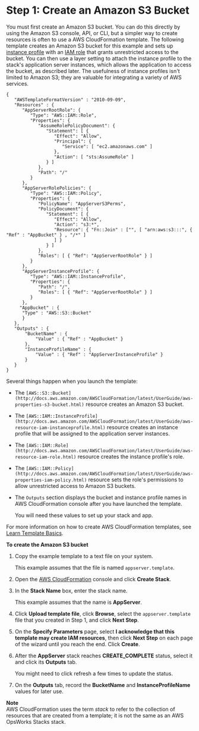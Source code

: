 # Step 1: Create an Amazon S3 Bucket<a name="using-s3-bucket"></a>

You must first create an Amazon S3 bucket\. You can do this directly by using the Amazon S3 console, API, or CLI, but a simpler way to create resources is often to use a AWS CloudFormation template\. The following template creates an Amazon S3 bucket for this example and sets up [instance profile](http://docs.aws.amazon.com/IAM/latest/UserGuide/instance-profiles.html) with an [IAM role](http://docs.aws.amazon.com/IAM/latest/UserGuide/WorkingWithRoles.html) that grants unrestricted access to the bucket\. You can then use a layer setting to attach the instance profile to the stack's application server instances, which allows the application to access the bucket, as described later\. The usefulness of instance profiles isn't limited to Amazon S3; they are valuable for integrating a variety of AWS services\. 

```
{
   "AWSTemplateFormatVersion" : "2010-09-09",
   "Resources" : {
      "AppServerRootRole": {
         "Type": "AWS::IAM::Role",
         "Properties": {
            "AssumeRolePolicyDocument": {
               "Statement": [ {
                  "Effect": "Allow",
                  "Principal": {
                     "Service": [ "ec2.amazonaws.com" ]
                  },
                  "Action": [ "sts:AssumeRole" ]
               } ]
            },
            "Path": "/"
         }
      },
      "AppServerRolePolicies": {
         "Type": "AWS::IAM::Policy",
         "Properties": {
            "PolicyName": "AppServerS3Perms",
            "PolicyDocument": {
               "Statement": [ {
                  "Effect": "Allow",
                  "Action": "s3:*",
                  "Resource": { "Fn::Join" : ["", [ "arn:aws:s3:::", { "Ref" : "AppBucket" } , "/*" ]
                  ] }
               } ]
            },
            "Roles": [ { "Ref": "AppServerRootRole" } ]
         }
      },
      "AppServerInstanceProfile": {
         "Type": "AWS::IAM::InstanceProfile",
         "Properties": {
            "Path": "/",
            "Roles": [ { "Ref": "AppServerRootRole" } ]
         }
      },
     "AppBucket" : {
      "Type" : "AWS::S3::Bucket"
      }
   },
   "Outputs" : {
       "BucketName" : {
           "Value" : { "Ref" : "AppBucket" }
       },
       "InstanceProfileName" : {
           "Value" : { "Ref" : "AppServerInstanceProfile" }
       }
   }
}
```

Several things happen when you launch the template:

+ The `[AWS::S3::Bucket](http://docs.aws.amazon.com/AWSCloudFormation/latest/UserGuide/aws-properties-s3-bucket.html)` resource creates an Amazon S3 bucket\.

+ The `[AWS::IAM::InstanceProfile](http://docs.aws.amazon.com/AWSCloudFormation/latest/UserGuide/aws-resource-iam-instanceprofile.html)` resource creates an instance profile that will be assigned to the application server instances\.

+ The `[AWS::IAM::Role](http://docs.aws.amazon.com/AWSCloudFormation/latest/UserGuide/aws-resource-iam-role.html)` resource creates the instance profile's role\.

+ The `[AWS::IAM::Policy](http://docs.aws.amazon.com/AWSCloudFormation/latest/UserGuide/aws-properties-iam-policy.html)` resource sets the role's permissions to allow unrestricted access to Amazon S3 buckets\.

+ The `Outputs` section displays the bucket and instance profile names in AWS CloudFormation console after you have launched the template\.

  You will need these values to set up your stack and app\.

For more information on how to create AWS CloudFormation templates, see [Learn Template Basics](http://docs.aws.amazon.com/AWSCloudFormation/latest/UserGuide/gettingstarted.templatebasics.html)\.

**To create the Amazon S3 bucket**

1. Copy the example template to a text file on your system\.

   This example assumes that the file is named `appserver.template`\.

1. Open the [AWS CloudFormation](https://console.aws.amazon.com/cloudformation/) console and click **Create Stack**\.

1. In the **Stack Name** box, enter the stack name\.

   This example assumes that the name is **AppServer**\.

1. Click **Upload template file**, click **Browse**, select the `appserver.template` file that you created in Step 1, and click **Next Step**\.

1. On the **Specify Parameters** page, select **I acknowledge that this template may create IAM resources**, then click **Next Step** on each page of the wizard until you reach the end\. Click **Create**\. 

1. After the **AppServer** stack reaches **CREATE\_COMPLETE** status, select it and click its **Outputs** tab\.

   You might need to click refresh a few times to update the status\.

1. On the **Outputs** tab, record the **BucketName** and **InstanceProfileName** values for later use\.

**Note**  
AWS CloudFormation uses the term *stack* to refer to the collection of resources that are created from a template; it is not the same as an AWS OpsWorks Stacks stack\.